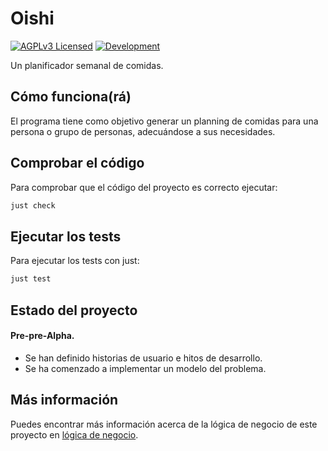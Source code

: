# Oishi

[![AGPLv3 Licensed](https://img.shields.io/static/v1?logo=read-the-docs&style=for-the-badge&label=license&message=AGPL&color=green)](LICENSE.md)
[![Development](https://img.shields.io/static/v1?logo=git&style=for-the-badge&label=state&message=pre-pre-alpha&color=red)](https://github.com/delightfulagony/oishi/issues)

Un planificador semanal de comidas.

## Cómo funciona(rá)

El programa tiene como objetivo generar un planning de comidas para una persona
o grupo de personas, adecuándose a sus necesidades.

## Comprobar el código
Para comprobar que el código del proyecto es correcto ejecutar:
```sh
just check
```

## Ejecutar los tests
Para ejecutar los tests con just:
```sh
just test
```

## Estado del proyecto
#### Pre-pre-Alpha.

* Se han definido historias de usuario e hitos de desarrollo.
* Se ha comenzado a implementar un modelo del problema.

## Más información

Puedes encontrar más información acerca de la lógica de negocio de este
proyecto en [lógica de negocio](/docs/lógica-de-negocio.md).
